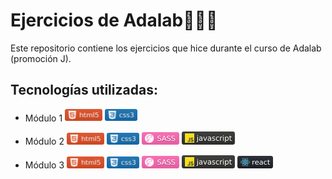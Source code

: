# Ejercicios de Adalab👩🏻‍💻

Este repositorio contiene los ejercicios que hice durante el curso de Adalab (promoción J). 

## Tecnologías utilizadas:
- Módulo 1
<img src="images/html5.svg" width="60"> <img src="images/css3.svg" width="52">

- Módulo 2
<img src="images/html5.svg" width="60" > <img src="images/css3.svg" width="52"> <img src="images/sass.svg" width="60"> <img src="images/javascript.svg" width="85">

- Módulo 3
<img src="images/html5.svg" width="60" > <img src="images/css3.svg" width="52"> <img src="images/sass.svg" width="60"> <img src="images/javascript.svg" width="85"> <img src="images/react.svg" width="57">

